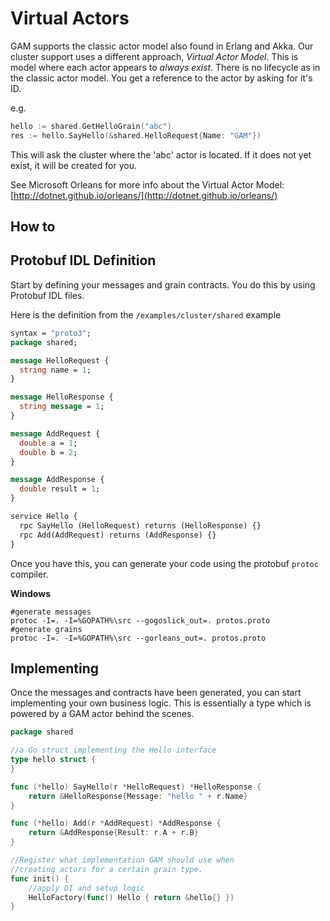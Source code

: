 # Virtual Actors

GAM supports the classic actor model also found in Erlang and Akka.
Our cluster support uses a different approach,  *Virtual Actor Model*.
This is model where each actor appears to *always exist*.
There is no lifecycle as in the classic actor model.
You get a reference to the actor by asking for it's ID.

e.g.
```go
hello := shared.GetHelloGrain("abc")
res := hello.SayHello(&shared.HelloRequest{Name: "GAM"})
```
This will ask the cluster where the 'abc' actor is located.
If it does not yet exist, it will be created for you.



See Microsoft Orleans for more info about the Virtual Actor Model:
[http://dotnet.github.io/orleans/](http://dotnet.github.io/orleans/)

## How to

## Protobuf IDL Definition


Start by defining your messages and grain contracts.
You do this by using Protobuf IDL files.

Here is the definition from the `/examples/cluster/shared` example

```proto
syntax = "proto3";
package shared;

message HelloRequest {
  string name = 1;
}

message HelloResponse {
  string message = 1;
}

message AddRequest {
  double a = 1;
  double b = 2;
}

message AddResponse {
  double result = 1;
}

service Hello {
  rpc SayHello (HelloRequest) returns (HelloResponse) {} 
  rpc Add(AddRequest) returns (AddResponse) {}
}
```

Once you have this, you can generate your code using the protobuf `protoc` compiler.

**Windows**
```batch
#generate messages
protoc -I=. -I=%GOPATH%\src --gogoslick_out=. protos.proto
#generate grains 
protoc -I=. -I=%GOPATH%\src --gorleans_out=. protos.proto 
```

## Implementing

Once the messages and contracts have been generated, you can start implementing your own business logic.
This is essentially a type which is powered by a GAM actor behind the scenes.

```go
package shared

//a Go struct implementing the Hello interface
type hello struct {
}

func (*hello) SayHello(r *HelloRequest) *HelloResponse {
	return &HelloResponse{Message: "hello " + r.Name}
}

func (*hello) Add(r *AddRequest) *AddResponse {
	return &AddResponse{Result: r.A + r.B}
}

//Register what implementation GAM should use when 
//creating actors for a certain grain type.
func init() {
	//apply DI and setup logic
	HelloFactory(func() Hello { return &hello{} })
}
```